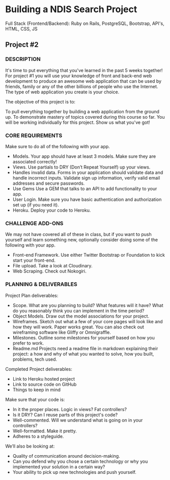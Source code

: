 # Building a NDIS Search Project

Full Stack (Frontend/Backend): Ruby on Rails, PostgreSQL, Bootstrap, API's, HTML, CSS, JS

## Project #2
### DESCRIPTION

It's time to put everything that you've learned in the past 5 weeks together! For project #1 you will use your knowledge of front and back-end web development to produce an awesome web application that can be used by friends, family or any of the other billions of people who use the Internet. The type of web application you create is your choice.

The objective of this project is to:

To pull everything together by building a web application from the ground up.
To demonstrate mastery of topics covered during this course so far.
You will be working individually for this project. Show us what you've got!

### CORE REQUIREMENTS
Make sure to do all of the following with your app.

- Models. Your app should have at least 3 models. Make sure they are associated correctly!
- Views. Use partials to DRY (Don’t Repeat Yourself) up your views.
- Handles invalid data. Forms in your application should validate data and handle incorrect inputs. Validate sign up information, verify valid email addresses and secure passwords.
- Use Gems Use a GEM that talks to an API to add functionality to your app.
- User Login. Make sure you have basic authentication and authorization set up (if you need it).
- Heroku. Deploy your code to Heroku.

### CHALLENGE ADD-ONS
We may not have covered all of these in class, but if you want to push yourself and learn something new, optionally consider doing some of the following with your app.

- Front-end Framework. Use either Twitter Bootstrap or Foundation to kick start your front-end.
- File upload. Take a look at Cloudinary.
- Web Scraping. Check out Nokogiri.

### PLANNING & DELIVERABLES
Project Plan deliverables:
- Scope. What are you planning to build? What features will it have? What do you reasonably think you can implement in the time period?
- Object Models. Draw out the model associations for your project.
- Wireframes. Sketch out what a few of your core pages will look like and how they will work. Paper works great. You can also check out wireframing software like Gliffy or Omnigraffle.
- Milestones. Outline some milestones for yourself based on how you prefer to work.
- Readme.md Projects need a readme file in markdown explaining their project: a how and why of what you wanted to solve, how you built, problems, tech used.

Completed Project deliverables:
- Link to Heroku hosted project
- Link to source code on GitHub
- Things to keep in mind

Make sure that your code is:
- In it the proper places. Logic in views? Fat controllers?
- Is it DRY? Can I reuse parts of this project's code?
- Well-commented. Will we understand what is going on in your controllers?
- Well-formatted. Make it pretty.
- Adheres to a styleguide.

We’ll also be looking at:

- Quality of communication around decision-making. 
- Can you defend why you chose a certain technology or why you implemented your solution in a certain way?
- Your ability to pick up new technologies and push yourself.